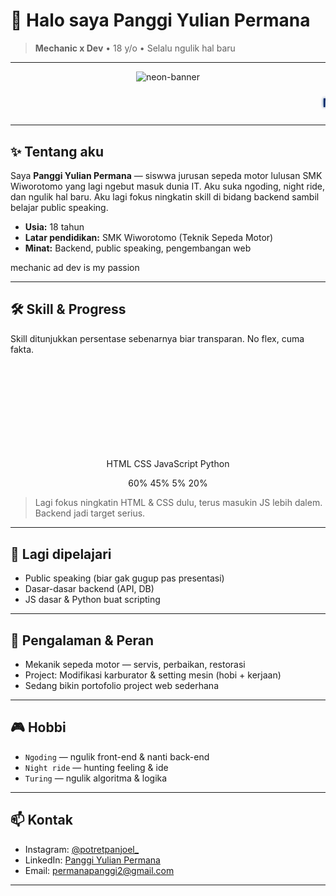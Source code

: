 # 👋 Halo saya Panggi Yulian Permana

> **Mechanic x Dev** • 18 y/o • Selalu ngulik hal baru

---



<p align="center">
  <img alt="neon-banner" src="data:image/svg+xml;utf8,<svg xmlns='http://www.w3.org/2000/svg' width='900' height='140'><defs><linearGradient id='g' x1='0' x2='1'><stop offset='0' stop-color='%23002b6b'/><stop offset='1' stop-color='%2300e6ff'/></linearGradient><rect width='900' height='140' fill='url(%23g)' rx='12'/><text x='30' y='90' font-family='Segoe UI, Roboto, Arial' font-size='48' fill='white' font-weight='700' opacity='0.98'>Panggi Yulian Permana</text><text x='30' y='115' font-family='Segoe UI, Roboto, Arial' font-size='16' fill='%23bde9ff'>Mechanic • Aspiring Backend • Learner of everything</text></svg>">
</p>

<!-- Animated neon marquee: Mekanik • Backend Dev -->

<div align="center">

<svg width="100%" height="72" viewBox="0 0 900 72" xmlns="http://www.w3.org/2000/svg" role="img" aria-label="Neon moving text Mekanik Backend Dev">
  <defs>
    <linearGradient id="neonText" x1="0" x2="1">
      <stop offset="0" stop-color="#002b6b" />
      <stop offset="1" stop-color="#00f2ff" />
    </linearGradient>
    <filter id="glow" x="-50%" y="-50%" width="200%" height="200%">
      <feGaussianBlur stdDeviation="4" result="coloredBlur" />
      <feMerge>
        <feMergeNode in="coloredBlur" />
        <feMergeNode in="SourceGraphic" />
      </feMerge>
    </filter>
  </defs>

  <rect width="100%" height="72" fill="transparent" />

  <g filter="url(#glow)">
    <text x="900" y="46" font-family="Segoe UI, Roboto, Arial" font-size="34" font-weight="700" fill="url(#neonText)">
      Mekanik • Backend Dev
      <animateTransform attributeName="transform" attributeType="XML" type="translate" from="0 0" to="-1000 0" dur="6s" repeatCount="indefinite" />
    </text>
  </g>
</svg>

</div>

---

## ✨ Tentang aku

Saya **Panggi Yulian Permana** — siswwa jurusan sepeda motor lulusan SMK Wiworotomo yang lagi ngebut masuk dunia IT. Aku suka ngoding, night ride, dan ngulik hal baru. Aku lagi fokus ningkatin skill di bidang backend sambil belajar public speaking.

* **Usia:** 18 tahun
* **Latar pendidikan:** SMK Wiworotomo (Teknik Sepeda Motor)
* **Minat:** Backend, public speaking, pengembangan web

mechanic ad dev is my passion

---

## 🛠️ Skill & Progress

Skill ditunjukkan persentase sebenarnya biar transparan. No flex, cuma fakta.

<div align="center">

<!-- SVG animated progress bars: animasi jalan lalu berhenti sesuai nilai -->

<svg width="100%" height="220" viewBox="0 0 800 220" xmlns="http://www.w3.org/2000/svg" role="img" aria-label="Animated skill progress bars">
  <defs>
    <linearGradient id="g1" x1="0" x2="1">
      <stop offset="0" stop-color="#002b6b" />
      <stop offset="1" stop-color="#00f2ff" />
    </linearGradient>
    <linearGradient id="g2" x1="0" x2="1">
      <stop offset="0" stop-color="#00305a" />
      <stop offset="1" stop-color="#0ef" />
    </linearGradient>
    <filter id="glow" x="-50%" y="-50%" width="200%" height="200%">
      <feGaussianBlur stdDeviation="3" result="b" />
      <feMerge>
        <feMergeNode in="b" />
        <feMergeNode in="SourceGraphic" />
      </feMerge>
    </filter>
  </defs>

  <!-- Labels -->

<text x="50" y="24" font-family="Segoe UI, Roboto, Arial" font-size="14" fill="#9fdfff">HTML</text> <text x="50" y="64" font-family="Segoe UI, Roboto, Arial" font-size="14" fill="#9fdfff">CSS</text> <text x="50" y="104" font-family="Segoe UI, Roboto, Arial" font-size="14" fill="#9fdfff">JavaScript</text> <text x="50" y="144" font-family="Segoe UI, Roboto, Arial" font-size="14" fill="#9fdfff">Python</text>

  <!-- Bar backgrounds -->

  <rect x="120" y="8" width="620" height="22" rx="11" fill="#071428" />
  <rect x="120" y="48" width="620" height="22" rx="11" fill="#071428" />
  <rect x="120" y="88" width="620" height="22" rx="11" fill="#071428" />
  <rect x="120" y="128" width="620" height="22" rx="11" fill="#071428" />

  <!-- Animated fill bars (width animates then freezes at final value) -->

  <!-- HTML 60% -> targetWidth = 372 -->

  <rect x="120" y="8" width="0" height="22" rx="11" fill="url(#g1)">
    <animate attributeName="width" from="0" to="372" dur="1.8s" begin="0s" fill="freeze" />
  </rect>
  <!-- moving dot for HTML -->
  <g transform="translate(120,19)">
    <circle r="7" fill="#00f2ff" opacity="0.95" transform="translate(0,0)">
      <animateTransform attributeName="transform" attributeType="XML" type="translate" from="0 0" to="372 0" dur="1.8s" begin="0s" fill="freeze" />
    </circle>
  </g>
  <text x="750" y="24" font-family="Segoe UI, Roboto, Arial" font-size="12" fill="#bde9ff">60%</text>

  <!-- CSS 45% -> targetWidth = 279 -->

  <rect x="120" y="48" width="0" height="22" rx="11" fill="url(#g2)">
    <animate attributeName="width" from="0" to="279" dur="1.6s" begin="0.15s" fill="freeze" />
  </rect>
  <g transform="translate(120,59)">
    <circle r="6" fill="#7ef9d0" opacity="0.9">
      <animateTransform attributeName="transform" attributeType="XML" type="translate" from="0 0" to="279 0" dur="1.6s" begin="0.15s" fill="freeze" />
    </circle>
  </g>
  <text x="750" y="64" font-family="Segoe UI, Roboto, Arial" font-size="12" fill="#bde9ff">45%</text>

  <!-- JS 5% -> targetWidth = 35 -->

  <rect x="120" y="88" width="0" height="22" rx="11" fill="#00d6ff">
    <animate attributeName="width" from="0" to="35" dur="1.2s" begin="0.3s" fill="freeze" />
  </rect>
  <g transform="translate(120,99)">
    <circle r="5" fill="#ffd57e" opacity="0.95">
      <animateTransform attributeName="transform" attributeType="XML" type="translate" from="0 0" to="35 0" dur="1.2s" begin="0.3s" fill="freeze" />
    </circle>
  </g>
  <text x="750" y="104" font-family="Segoe UI, Roboto, Arial" font-size="12" fill="#bde9ff">5%</text>

  <!-- Python 20% -> targetWidth = 140 -->

  <rect x="120" y="128" width="0" height="22" rx="11" fill="#7ef9d0">
    <animate attributeName="width" from="0" to="140" dur="1.4s" begin="0.45s" fill="freeze" />
  </rect>
  <g transform="translate(120,139)">
    <circle r="6" fill="#00bfae" opacity="0.95">
      <animateTransform attributeName="transform" attributeType="XML" type="translate" from="0 0" to="140 0" dur="1.4s" begin="0.45s" fill="freeze" />
    </circle>
  </g>
  <text x="750" y="144" font-family="Segoe UI, Roboto, Arial" font-size="12" fill="#bde9ff">20%</text>

</svg>

</div>

> Lagi fokus ningkatin HTML & CSS dulu, terus masukin JS lebih dalem. Backend jadi target serius.

---

## 🔭 Lagi dipelajari

* Public speaking (biar gak gugup pas presentasi)
* Dasar-dasar backend (API, DB)
* JS dasar & Python buat scripting

---

## 💼 Pengalaman & Peran

* Mekanik sepeda motor — servis, perbaikan, restorasi
* Project: Modifikasi karburator & setting mesin (hobi + kerjaan)
* Sedang bikin portofolio project web sederhana

---

## 🎮 Hobbi

* `Ngoding` — ngulik front-end & nanti back-end
* `Night ride` — hunting feeling & ide
* `Turing` — ngulik algoritma & logika

---

## 📫 Kontak

* Instagram: [@potretpanjoel\_](https://www.instagram.com/potretpanjoel_/)
* LinkedIn: [Panggi Yulian Permana](https://www.linkedin.com/in/panggi-yulian-permana-b366b4381/)
* Email: [permanapanggi2@gmail.com](mailto:permanapanggi2@gmail.com)

---

